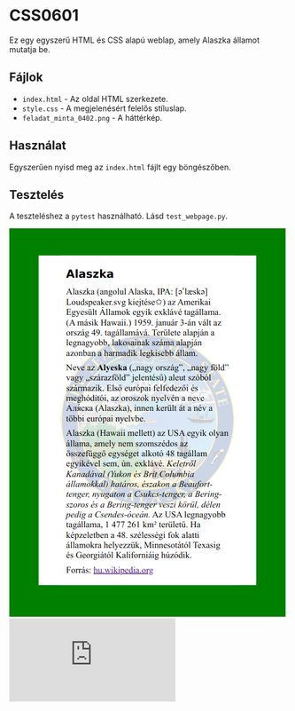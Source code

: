 # CSS0601

Ez egy egyszerű HTML és CSS alapú weblap, amely Alaszka államot mutatja be.

## Fájlok
- `index.html` - Az oldal HTML szerkezete.
- `style.css` - A megjelenésért felelős stíluslap.
- `feladat_minta_0402.png` - A háttérkép.

## Használat
Egyszerűen nyisd meg az `index.html` fájlt egy böngészőben.

## Tesztelés
A teszteléshez a `pytest` használható. Lásd `test_webpage.py`.

![Így kell kinéznie](feladat_minta_0601.png)
![Így kell kinéznie](https://szit.hu/lib/exe/fetch.php?cache=&media=oktatas:web:feladatok:state_seal_of_alaska.png)
